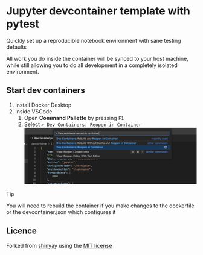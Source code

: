 # Jupyter devcontainer template with pytest

Quickly set up a reproducible notebook environment with sane testing defaults

All work you do inside the container will be synced to your host machine, while still allowing you to do all development in a completely isolated environment. 

## Start dev containers

1. Install Docker Desktop
2. Inside VSCode
    1. Open **Command Pallette** by pressing `F1` 
    2. Select `> Dev Containers: Reopen in Container`
    ![The expanded command pallette with the option to open in devcontainer selected](assets/image.png)

> [!TIP]
> You will need to rebuild the container if you make changes to the dockerfile or the devcontainer.json which configures it

## Licence

Forked from [shinyay](https://github.com/shinyay) using the [MIT license](https://gist.githubusercontent.com/shinyay/56e54ee4c0e22db8211e05e70a63247e/raw/34c6fdd50d54aa8e23560c296424aeb61599aa71/LICENSE) 
